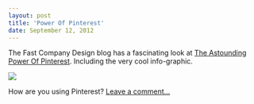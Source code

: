 ```yaml
---
layout: post
title: 'Power Of Pinterest'
date: September 12, 2012
---
```



The Fast Company Design blog has a fascinating look at <a href='http://www.fastcodesign.com/1670750/infographic-the-astounding-power-of-pinterest'>The Astounding Power Of Pinterest</a>. Including the very cool info-graphic.

<a href='http://www.fastcodesign.com/1670750/infographic-the-astounding-power-of-pinterest'><img src="http://www.fastcodesign.com/multisite_files/codesign/imagecache/inline-zoom/post-inline/inline-zoom-1-Pinterest_Infographic.jpg" /></a>

How are you using Pinterest? <a href="/power-of-pinterest#comments">Leave a comment...</a>
